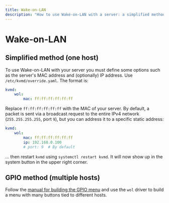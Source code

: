 ```yaml
---
title: Wake-on-LAN
description: "How to use Wake-on-LAN with a server: a simplified method for one host and a GPIO method for multiple hosts"
---
```


# Wake-on-LAN

## Simplified method (one host)

To use Wake-on-LAN with your server you must define some options such as the server's MAC address and (optionally) IP address. Use `/etc/kvmd/override.yaml`. The format is:

```yaml
kvmd:
    wol:
        mac: ff:ff:ff:ff:ff:ff
```

Replace `ff:ff:ff:ff:ff:ff` with the MAC of your server. By default, a packet is sent via a broadcast request to the entire IPv4 network (`255.255.255.255`, port `9`), but you can address it to a specific static address:

```yaml
kvmd:
    wol:
        mac: ff:ff:ff:ff:ff:ff
        ip: 192.168.0.100
        # port: 9  # By default
```

... then restart `kvmd` using `systemctl restart kvmd`. It will now show up in the system button in the upper right corner.


## GPIO method (multiple hosts)

Follow the [manual for building the GPIO menu](gpio.md) and use the `wol` driver to build a menu with many buttons tied to different hosts.
